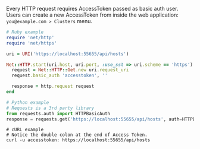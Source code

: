 Every HTTP request requires AccessToken passed as basic auth user. Users can create a new AccessToken from inside the web application: `you@example.com > Clusters` menu.

```ruby
# Ruby example
require 'net/http'
require 'net/https'

uri = URI('https://localhost:55655/api/hosts')

Net::HTTP.start(uri.host, uri.port, :use_ssl => uri.scheme == 'https') do |http|
  request = Net::HTTP::Get.new uri.request_uri
  request.basic_auth 'accesstoken', ''

  response = http.request request
end
```

```python
# Python example
# Requests is a 3rd party library
from requests.auth import HTTPBasicAuth
response = requests.get('https://localhost:55655/api/hosts', auth=HTTPBasicAuth('accesstoken', ''))
```

```shell
# cURL example
# Notice the double colon at the end of Access Token.
curl -u accesstoken: https://localhost:55655/api/hosts
```
